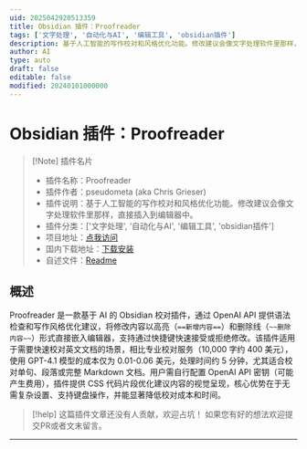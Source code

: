 ```yaml
---
uid: 2025042920513359
title: Obsidian 插件：Proofreader
tags: ['文字处理', '自动化与AI', '编辑工具', 'obsidian插件']
description: 基于人工智能的写作校对和风格优化功能。修改建议会像文字处理软件里那样，直接插入到编辑器中。
author: AI
type: auto
draft: false
editable: false
modified: 20240101000000
---
```


# Obsidian 插件：Proofreader

> [!Note] 插件名片
> - 插件名称：Proofreader
> - 插件作者：pseudometa (aka Chris Grieser)
> - 插件说明：基于人工智能的写作校对和风格优化功能。修改建议会像文字处理软件里那样，直接插入到编辑器中。
> - 插件分类：['文字处理', '自动化与AI', '编辑工具', 'obsidian插件']
> - 项目地址：[点我访问](https://github.com/chrisgrieser/proofreader)
> - 国内下载地址：[下载安装](https://pkmer.cn/products/plugin/pluginMarket/?proofreader)
> - 自述文件：[Readme](https://ghproxy.net/https://raw.githubusercontent.com/chrisgrieser/obsidian-proofreader/main/README.md)



## 概述

Proofreader 是一款基于 AI 的 Obsidian 校对插件，通过 OpenAI API 提供语法检查和写作风格优化建议，将修改内容以高亮（`==新增内容==`）和删除线（`~~删除内容~~`）形式直接嵌入编辑器，支持通过快捷键快速接受或拒绝修改。该插件适用于需要快速校对英文文档的场景，相比专业校对服务（10,000 字约 400 美元），使用 GPT-4.1 模型的成本仅为 0.01-0.06 美元，处理时间约 5 分钟，尤其适合校对单句、段落或完整 Markdown 文档。用户需自行配置 OpenAI API 密钥（可能产生费用），插件提供 CSS 代码片段优化建议内容的视觉呈现，核心优势在于无需复杂设置、支持键盘操作，并能显著降低校对成本和时间。


> [!help] 
> 这篇插件文章还没有人贡献，欢迎占坑！
> 如果您有好的想法欢迎提交PR或者文末留言。
> 

---



